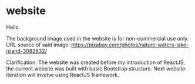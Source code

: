 # website
 
Hello.

The background image used in the website is for non-commercial use only. 
URL source of said image: https://pixabay.com/photos/nature-waters-lake-island-3082832/

Clarification:
The website was created before my introduction of ReactJS, the current website was built with basic Bootstrap structure.
Next website iteration will involve using ReactJS framework.
